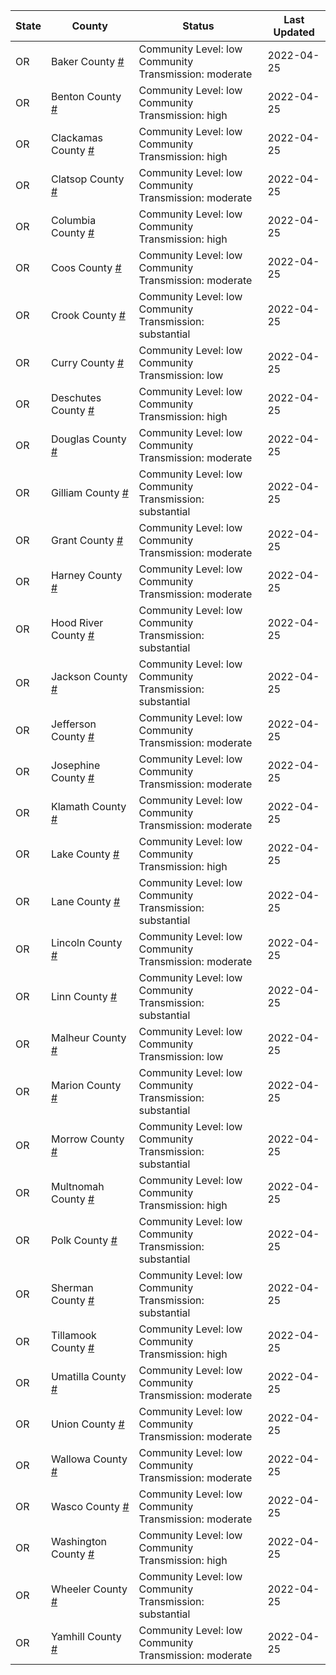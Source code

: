 State | County | Status | Last Updated
--- | --- | --- | --- 
OR | Baker County <a href="#baker_county">#</a> | <a name="baker_county"></a>Community Level: low<br/>Community Transmission: moderate | 2022-04-25
OR | Benton County <a href="#benton_county">#</a> | <a name="benton_county"></a>Community Level: low<br/>Community Transmission: high | 2022-04-25
OR | Clackamas County <a href="#clackamas_county">#</a> | <a name="clackamas_county"></a>Community Level: low<br/>Community Transmission: high | 2022-04-25
OR | Clatsop County <a href="#clatsop_county">#</a> | <a name="clatsop_county"></a>Community Level: low<br/>Community Transmission: moderate | 2022-04-25
OR | Columbia County <a href="#columbia_county">#</a> | <a name="columbia_county"></a>Community Level: low<br/>Community Transmission: high | 2022-04-25
OR | Coos County <a href="#coos_county">#</a> | <a name="coos_county"></a>Community Level: low<br/>Community Transmission: moderate | 2022-04-25
OR | Crook County <a href="#crook_county">#</a> | <a name="crook_county"></a>Community Level: low<br/>Community Transmission: substantial | 2022-04-25
OR | Curry County <a href="#curry_county">#</a> | <a name="curry_county"></a>Community Level: low<br/>Community Transmission: low | 2022-04-25
OR | Deschutes County <a href="#deschutes_county">#</a> | <a name="deschutes_county"></a>Community Level: low<br/>Community Transmission: high | 2022-04-25
OR | Douglas County <a href="#douglas_county">#</a> | <a name="douglas_county"></a>Community Level: low<br/>Community Transmission: moderate | 2022-04-25
OR | Gilliam County <a href="#gilliam_county">#</a> | <a name="gilliam_county"></a>Community Level: low<br/>Community Transmission: substantial | 2022-04-25
OR | Grant County <a href="#grant_county">#</a> | <a name="grant_county"></a>Community Level: low<br/>Community Transmission: moderate | 2022-04-25
OR | Harney County <a href="#harney_county">#</a> | <a name="harney_county"></a>Community Level: low<br/>Community Transmission: moderate | 2022-04-25
OR | Hood River County <a href="#hood_river_county">#</a> | <a name="hood_river_county"></a>Community Level: low<br/>Community Transmission: substantial | 2022-04-25
OR | Jackson County <a href="#jackson_county">#</a> | <a name="jackson_county"></a>Community Level: low<br/>Community Transmission: substantial | 2022-04-25
OR | Jefferson County <a href="#jefferson_county">#</a> | <a name="jefferson_county"></a>Community Level: low<br/>Community Transmission: moderate | 2022-04-25
OR | Josephine County <a href="#josephine_county">#</a> | <a name="josephine_county"></a>Community Level: low<br/>Community Transmission: moderate | 2022-04-25
OR | Klamath County <a href="#klamath_county">#</a> | <a name="klamath_county"></a>Community Level: low<br/>Community Transmission: moderate | 2022-04-25
OR | Lake County <a href="#lake_county">#</a> | <a name="lake_county"></a>Community Level: low<br/>Community Transmission: high | 2022-04-25
OR | Lane County <a href="#lane_county">#</a> | <a name="lane_county"></a>Community Level: low<br/>Community Transmission: substantial | 2022-04-25
OR | Lincoln County <a href="#lincoln_county">#</a> | <a name="lincoln_county"></a>Community Level: low<br/>Community Transmission: moderate | 2022-04-25
OR | Linn County <a href="#linn_county">#</a> | <a name="linn_county"></a>Community Level: low<br/>Community Transmission: substantial | 2022-04-25
OR | Malheur County <a href="#malheur_county">#</a> | <a name="malheur_county"></a>Community Level: low<br/>Community Transmission: low | 2022-04-25
OR | Marion County <a href="#marion_county">#</a> | <a name="marion_county"></a>Community Level: low<br/>Community Transmission: substantial | 2022-04-25
OR | Morrow County <a href="#morrow_county">#</a> | <a name="morrow_county"></a>Community Level: low<br/>Community Transmission: substantial | 2022-04-25
OR | Multnomah County <a href="#multnomah_county">#</a> | <a name="multnomah_county"></a>Community Level: low<br/>Community Transmission: high | 2022-04-25
OR | Polk County <a href="#polk_county">#</a> | <a name="polk_county"></a>Community Level: low<br/>Community Transmission: substantial | 2022-04-25
OR | Sherman County <a href="#sherman_county">#</a> | <a name="sherman_county"></a>Community Level: low<br/>Community Transmission: substantial | 2022-04-25
OR | Tillamook County <a href="#tillamook_county">#</a> | <a name="tillamook_county"></a>Community Level: low<br/>Community Transmission: high | 2022-04-25
OR | Umatilla County <a href="#umatilla_county">#</a> | <a name="umatilla_county"></a>Community Level: low<br/>Community Transmission: moderate | 2022-04-25
OR | Union County <a href="#union_county">#</a> | <a name="union_county"></a>Community Level: low<br/>Community Transmission: moderate | 2022-04-25
OR | Wallowa County <a href="#wallowa_county">#</a> | <a name="wallowa_county"></a>Community Level: low<br/>Community Transmission: moderate | 2022-04-25
OR | Wasco County <a href="#wasco_county">#</a> | <a name="wasco_county"></a>Community Level: low<br/>Community Transmission: moderate | 2022-04-25
OR | Washington County <a href="#washington_county">#</a> | <a name="washington_county"></a>Community Level: low<br/>Community Transmission: high | 2022-04-25
OR | Wheeler County <a href="#wheeler_county">#</a> | <a name="wheeler_county"></a>Community Level: low<br/>Community Transmission: substantial | 2022-04-25
OR | Yamhill County <a href="#yamhill_county">#</a> | <a name="yamhill_county"></a>Community Level: low<br/>Community Transmission: moderate | 2022-04-25
